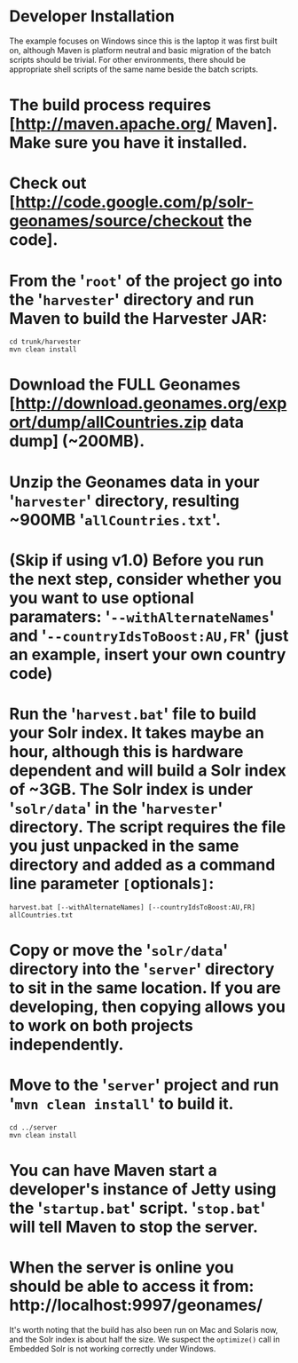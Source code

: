 Developer Installation
=====

The example focuses on Windows since this is the laptop it was first built on, although Maven is platform neutral and basic migration of the batch scripts should be trivial. For other environments, there should be appropriate shell scripts of the same name beside the batch scripts.

  # The build process requires [http://maven.apache.org/ Maven]. Make sure you have it installed.
  # Check out [http://code.google.com/p/solr-geonames/source/checkout the code].
  # From the '`root`' of the project go into the '`harvester`' directory and run Maven to build the Harvester JAR:
```
cd trunk/harvester
mvn clean install
```
  # Download the FULL Geonames [http://download.geonames.org/export/dump/allCountries.zip data dump] (~200MB).
  # Unzip the Geonames data in your '`harvester`' directory, resulting ~900MB '`allCountries.txt`'.
  # (Skip if using v1.0) Before you run the next step, consider whether you you want to use optional paramaters: '`--withAlternateNames`' and '`--countryIdsToBoost:AU,FR`' (just an example, insert your own country code)
  # Run the '`harvest.bat`' file to build your Solr index. It takes maybe an hour, although this is hardware dependent and will build a Solr index of ~3GB. The Solr index is under '`solr/data`' in the '`harvester`' directory. The script requires the file you just unpacked in the same directory and added as a command line parameter `[`optionals`]`:
```
harvest.bat [--withAlternateNames] [--countryIdsToBoost:AU,FR] allCountries.txt
```
  # Copy or move the '`solr/data`' directory into the '`server`' directory to sit in the same location. If you are developing, then copying allows you to work on both projects independently.
  # Move to the '`server`' project and run '`mvn clean install`' to build it.
```
cd ../server
mvn clean install
```
  # You can have Maven start a developer's instance of Jetty using the '`startup.bat`' script. '`stop.bat`' will tell Maven to stop the server.
  # When the server is online you should be able to access it from: http://localhost:9997/geonames/

It's worth noting that the build has also been run on Mac and Solaris now, and the Solr index is about half the size. We suspect the `optimize()` call in Embedded Solr is not working correctly under Windows.
